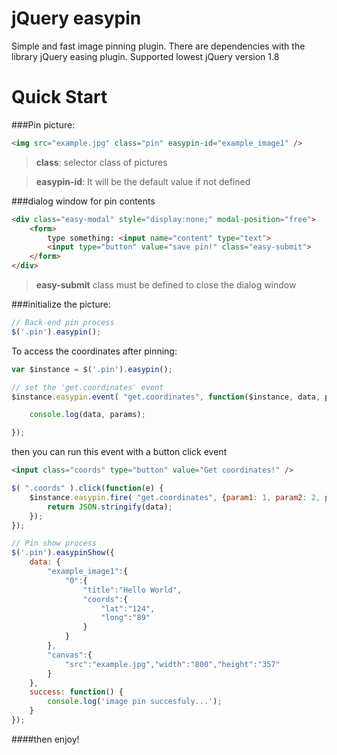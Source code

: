 jQuery easypin
===================

Simple and fast image pinning plugin. There are dependencies with the library jQuery easing plugin.
Supported lowest jQuery version 1.8


Quick Start
==============

###Pin picture:
```html
<img src="example.jpg" class="pin" easypin-id="example_image1" />
```
> **class**: selector class of pictures

> **easypin-id**: It will be the default value if not defined

###dialog window for pin contents
```html
<div class="easy-modal" style="display:none;" modal-position="free">
    <form>
        type something: <input name="content" type="text">
        <input type="button" value="save pin!" class="easy-submit">
    </form>
</div>
```
> **easy-submit** class must be defined to close the dialog window

###initialize the picture:
```javascript
// Back-end pin process
$('.pin').easypin();
```

To access the coordinates after pinning:
```javascript
var $instance = $('.pin').easypin();

// set the 'get.coordinates' event
$instance.easypin.event( "get.coordinates", function($instance, data, params ) {

    console.log(data, params);

});
```

then you can run this event with a button click event
```html
<input class="coords" type="button" value="Get coordinates!" />
```

```javascript
$( ".coords" ).click(function(e) {
    $instance.easypin.fire( "get.coordinates", {param1: 1, param2: 2, param3: 3}, function(data) {
        return JSON.stringify(data);
    });
});
```


```javascript
// Pin show process
$('.pin').easypinShow({
    data: {
        "example_image1":{
            "0":{
                "title":"Hello World",
                "coords":{
                    "lat":"124",
                    "long":"89"
                }
            }
        },
        "canvas":{
            "src":"example.jpg","width":"800","height":"357"
        }
    },
    success: function() {
        console.log('image pin succesfuly...');
    }
});
```

####then enjoy!
